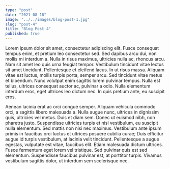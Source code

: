 ```yaml
---
type: "post"
date: "2021-08-18"
image: "../../images/blog-post-1.jpg"
slug: "post-4"
title: "Blog Post 4"
published: true
---
```


Lorem ipsum dolor sit amet, consectetur adipiscing elit. Fusce consequat tempus enim, et pretium leo consectetur sed. Sed dapibus arcu dui, non mollis mi interdum a. Nulla in risus maximus, ultricies nulla ac, rhoncus arcu. Nam sit amet leo quis urna feugiat tempor. Vestibulum tincidunt vitae lectus sit amet tincidunt. Pellentesque et eleifend lacus. In ut risus massa. Aliquam vitae est luctus, mollis turpis porta, semper arcu. Sed tincidunt vitae metus et bibendum. Nunc volutpat enim sagittis lorem pulvinar tempus. Nulla est tellus, ultrices consequat auctor ac, pulvinar a odio. Nulla elementum interdum eros, eget ultrices leo dictum nec. In quis pretium ante, eu suscipit eros.

Aenean lacinia erat ac orci congue semper. Aliquam vehicula commodo orci, a sagittis libero malesuada a. Nulla augue nunc, ultrices in dignissim quis, ultricies vel metus. Duis et diam sem. Donec ut euismod nibh, non pharetra justo. Suspendisse ultricies turpis et nisl vestibulum, eu suscipit nulla elementum. Sed mattis non nisi nec maximus. Vestibulum ante ipsum primis in faucibus orci luctus et ultrices posuere cubilia curae; Duis efficitur augue id turpis vestibulum, at lacinia velit tincidunt. Pellentesque a augue egestas, vulputate est vitae, faucibus elit. Etiam malesuada dictum ultrices. Fusce fermentum eget lorem vel tristique. Sed pulvinar quis est sed elementum. Suspendisse faucibus pulvinar est, at porttitor turpis. Vivamus vestibulum sagittis dolor, ut interdum sem scelerisque nec.
